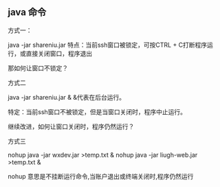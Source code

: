
## java 命令

方式一：

 
java -jar shareniu.jar
特点：当前ssh窗口被锁定，可按CTRL + C打断程序运行，或直接关闭窗口，程序退出

那如何让窗口不锁定？

方式二

 
java -jar shareniu.jar &
&代表在后台运行。

特定：当前ssh窗口不被锁定，但是当窗口关闭时，程序中止运行。

继续改进，如何让窗口关闭时，程序仍然运行？

方式三


nohup java -jar wxdev.jar >temp.txt &
nohup java -jar liugh-web.jar >temp.txt &

nohup 意思是不挂断运行命令,当账户退出或终端关闭时,程序仍然运行
